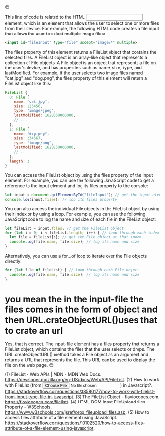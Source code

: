  😊

This line of code is related to the HTML <input> element, which is an element that allows the user to select one or more files from their device. For example, the following HTML code creates a file input that allows the user to select multiple image files:

```html
<input id="fileInput" type="file" accept="image/*" multiple>
```

The files property of this element returns a FileList object that contains the selected files. A FileList object is an array-like object that represents a collection of File objects. A File object is an object that represents a file on the user's device, and has properties such as name, size, type, and lastModified. For example, if the user selects two image files named "cat.jpg" and "dog.png", the files property of this element will return a FileList object like this:

```javascript
FileList {
  0: File {
    name: "cat.jpg",
    size: 123456,
    type: "image/jpeg",
    lastModified: 1628160000000,
    // ...
  },
  1: File {
    name: "dog.png",
    size: 234567,
    type: "image/png",
    lastModified: 1628250000000,
    // ...
  },
  length: 2
}
```

You can access the FileList object by using the files property of the input element. For example, you can use the following JavaScript code to get a reference to the input element and log its files property to the console:

```javascript
let input = document.getElementById("fileInput"); // get the input element by its id
console.log(input.files); // log its files property
```

You can also access the individual File objects in the FileList object by using their index or by using a loop. For example, you can use the following JavaScript code to log the name and size of each file in the FileList object:

```javascript
let fileList = input.files; // get the FileList object
for (let i = 0; i < fileList.length; i++) { // loop through each index
  let file = fileList[i]; // get the File object at that index
  console.log(file.name, file.size); // log its name and size
}
```

Alternatively, you can use a for...of loop to iterate over the File objects directly:

```javascript
for (let file of fileList) { // loop through each File object
  console.log(file.name, file.size); // log its name and size
}
```
# you mean the in the input-file the files comes in the form of object and then URL.crateObjectURL()uses that to crate an url
 Yes, that is correct. The input-file element has a files property that returns a FileList object, which contains the files that the user selects or drops. The URL.createObjectURL() method takes a File object as an argument and returns a URL that represents the file. This URL can be used to display the file on the web page. 😊

 
(1) FileList - Web APIs | MDN - MDN Web Docs. https://developer.mozilla.org/en-US/docs/Web/API/FileList.
(2) How to work with FileList (from <input type="file">) in Javascript?. https://stackoverflow.com/questions/38580177/how-to-work-with-filelist-from-input-type-file-in-javascript.
(3) The FileList Object - flaviocopes.com. https://flaviocopes.com/filelist/.
(4) HTML DOM Input FileUpload files Property - W3Schools. https://www.w3schools.com/jsref/prop_fileupload_files.asp.
(5) How to access files attribute of a file element using JavaScript. https://stackoverflow.com/questions/10102520/how-to-access-files-attribute-of-a-file-element-using-javascript.